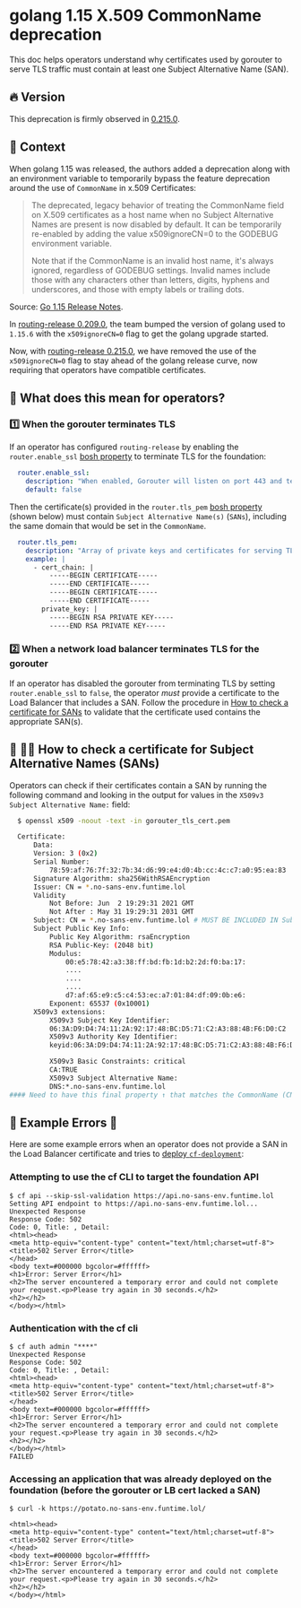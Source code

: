 # golang 1.15 X.509 CommonName deprecation

This doc helps operators understand why certificates used by  gorouter to
serve TLS traffic must contain at least one Subject Alternative Name (SAN).

## 🔥 Version
This deprecation is firmly observed in [0.215.0](https://github.com/cloudfoundry/routing-release/releases/tag/0.215.0).

## 📑 Context

When golang 1.15 was released, the authors added a deprecation along with an
environment variable to temporarily bypass the feature deprecation around the
use of `CommonName` in x.509 Certificates:

  > The deprecated, legacy behavior of treating the CommonName field on X.509 certificates as a host name when no Subject Alternative Names are present is now disabled by default. It can be temporarily re-enabled by adding the value x509ignoreCN=0 to the GODEBUG environment variable.
  >
  > Note that if the CommonName is an invalid host name, it's always ignored, regardless of GODEBUG settings. Invalid names include those with any characters other than letters, digits, hyphens and underscores, and those with empty labels or trailing dots.

Source: [Go 1.15 Release Notes](https://golang.org/doc/go1.15#commonname).


In [routing-release
0.209.0](https://github.com/cloudfoundry/routing-release/releases/tag/0.209.0),
the team bumped the version of golang used to `1.15.6` with the
`x509ignoreCN=0` flag to get the golang upgrade started.

Now, with [routing-release
0.215.0](https://github.com/cloudfoundry/routing-release/releases/tag/0.215.0),
we have removed the use of the `x509ignoreCN=0` flag to stay ahead of the golang
release curve, now requiring that operators have compatible certificates.

## 🤔 What does this mean for operators?
### 1️⃣ When the gorouter terminates TLS

If an operator has configured `routing-release` by enabling the
`router.enable_ssl` [bosh
property](https://github.com/cloudfoundry/routing-release/blob/1de3053a8b3b6d3169ac53729832fb51c93fc1ac/jobs/gorouter/spec#L90-L92)
to terminate TLS for the foundation:

```yaml
  router.enable_ssl:
    description: "When enabled, Gorouter will listen on port 443 and terminate TLS for requests received on this port."
    default: false
```

Then the certificate(s) provided in the `router.tls_pem` [bosh
property](https://github.com/cloudfoundry/routing-release/blob/1de3053a8b3b6d3169ac53729832fb51c93fc1ac/jobs/gorouter/spec#L116-L126)
(shown below) must contain `Subject Alternative Name(s)` (`SANs`), including the
same domain that would be set in the `CommonName`.

```yaml
  router.tls_pem:
    description: "Array of private keys and certificates for serving TLS requests. Each element in the array is an object containing fields 'private_key' and 'cert_chain', each of which supports a PEM block. Required if router.enable_ssl is true."
    example: |
      - cert_chain: |
          -----BEGIN CERTIFICATE-----
          -----END CERTIFICATE-----
          -----BEGIN CERTIFICATE-----
          -----END CERTIFICATE-----
        private_key: |
          -----BEGIN RSA PRIVATE KEY-----
          -----END RSA PRIVATE KEY-----
```

### 2️⃣ When a network load balancer terminates TLS for the gorouter

If an operator has disabled the gorouter from terminating TLS by setting
`router.enable_ssl` to `false`, the operator *must* provide a certificate to the
Load Balancer that includes a SAN. Follow the procedure in [How to check a
certificate for SANs](#--how-to-check-a-certificate-for-subject-alternative-names-sans) to validate that the
certificate used contains the appropriate SAN(s).

## 📝 👩‍🔬 How to check a certificate for Subject Alternative Names (SANs)
Operators can check if their certificates contain a SAN by running the following
command and looking in the output for values in the `X509v3 Subject Alternative Name:` field:

```bash
  $ openssl x509 -noout -text -in gorouter_tls_cert.pem
```

```bash
  Certificate:
      Data:
	  Version: 3 (0x2)
	  Serial Number:
	      78:59:af:76:7f:32:7b:34:d6:99:e4:d0:4b:cc:4c:c7:a0:95:ea:83
	  Signature Algorithm: sha256WithRSAEncryption
	  Issuer: CN = *.no-sans-env.funtime.lol
	  Validity
	      Not Before: Jun  2 19:29:31 2021 GMT
	      Not After : May 31 19:29:31 2031 GMT
	  Subject: CN = *.no-sans-env.funtime.lol # MUST BE INCLUDED IN Subject Alternative Names (SANs)
	  Subject Public Key Info:
	      Public Key Algorithm: rsaEncryption
		  RSA Public-Key: (2048 bit)
		  Modulus:
		      00:e5:78:42:a3:38:ff:bd:fb:1d:b2:2d:f0:ba:17:
		      ....
		      ....
		      ....
		      d7:af:65:e9:c5:c4:53:ec:a7:01:84:df:09:0b:e6:
		  Exponent: 65537 (0x10001)
	  X509v3 extensions:
	      X509v3 Subject Key Identifier:
		  06:3A:D9:D4:74:11:2A:92:17:48:BC:D5:71:C2:A3:88:4B:F6:D0:C2
	      X509v3 Authority Key Identifier:
		  keyid:06:3A:D9:D4:74:11:2A:92:17:48:BC:D5:71:C2:A3:88:4B:F6:D0:C2

	      X509v3 Basic Constraints: critical
		  CA:TRUE
	      X509v3 Subject Alternative Name:
		  DNS:*.no-sans-env.funtime.lol
#### Need to have this final property ↑ that matches the CommonName (CN)
```


## 🐛 Example Errors 🐞

Here are some example errors when an operator does not provide a SAN in the
Load Balancer certificate and tries to [deploy
`cf-deployment`](https://github.com/cloudfoundry/cf-deployment):


### Attempting to use the cf CLI to target the foundation API
```
$ cf api --skip-ssl-validation https://api.no-sans-env.funtime.lol
Setting API endpoint to https://api.no-sans-env.funtime.lol...
Unexpected Response
Response Code: 502
Code: 0, Title: , Detail:
<html><head>
<meta http-equiv="content-type" content="text/html;charset=utf-8">
<title>502 Server Error</title>
</head>
<body text=#000000 bgcolor=#ffffff>
<h1>Error: Server Error</h1>
<h2>The server encountered a temporary error and could not complete your request.<p>Please try again in 30 seconds.</h2>
<h2></h2>
</body></html>
```

### Authentication with the cf cli
```
$ cf auth admin "****"
Unexpected Response
Response Code: 502
Code: 0, Title: , Detail:
<html><head>
<meta http-equiv="content-type" content="text/html;charset=utf-8">
<title>502 Server Error</title>
</head>
<body text=#000000 bgcolor=#ffffff>
<h1>Error: Server Error</h1>
<h2>The server encountered a temporary error and could not complete your request.<p>Please try again in 30 seconds.</h2>
<h2></h2>
</body></html>
FAILED
```

### Accessing an application that was already deployed on the foundation (before the gorouter or LB cert lacked a SAN)
```
$ curl -k https://potato.no-sans-env.funtime.lol/

<html><head>
<meta http-equiv="content-type" content="text/html;charset=utf-8">
<title>502 Server Error</title>
</head>
<body text=#000000 bgcolor=#ffffff>
<h1>Error: Server Error</h1>
<h2>The server encountered a temporary error and could not complete your request.<p>Please try again in 30 seconds.</h2>
<h2></h2>
</body></html>
```

